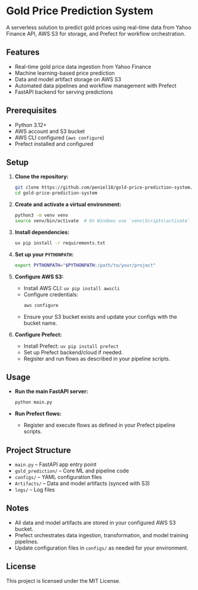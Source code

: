 # Gold Price Prediction System

A serverless solution to predict gold prices using real-time data from Yahoo Finance API, AWS S3 for storage, and Prefect for workflow orchestration.

## Features

- Real-time gold price data ingestion from Yahoo Finance
- Machine learning-based price prediction
- Data and model artifact storage on AWS S3
- Automated data pipelines and workflow management with Prefect
- FastAPI backend for serving predictions

## Prerequisites

- Python 3.12+
- AWS account and S3 bucket
- AWS CLI configured (`aws configure`)
- Prefect installed and configured

## Setup

1. **Clone the repository:**
   ```sh
   git clone https://github.com/peniel18/gold-price-prediction-system.git
   cd gold-price-prediction-system
   ```

2. **Create and activate a virtual environment:**
   ```sh
   python3 -m venv venv
   source venv/bin/activate  # On Windows use `venv\Scripts\activate`
   ```

3. **Install dependencies:**
   ```sh
   uv pip install -r requirements.txt
   ```

4. **Set up your `PYTHONPATH`:**
   ```sh
   export PYTHONPATH="$PYTHONPATH:/path/to/your/project"
   ```

5. **Configure AWS S3:**
   - Install AWS CLI: `uv pip install awscli`
   - Configure credentials:
     ```sh
     aws configure
     ```
   - Ensure your S3 bucket exists and update your configs with the bucket name.

6. **Configure Prefect:**
   - Install Prefect: `uv pip install prefect`
   - Set up Prefect backend/cloud if needed.
   - Register and run flows as described in your pipeline scripts.

## Usage

- **Run the main FastAPI server:**
  ```sh
  python main.py
  ```

- **Run Prefect flows:**
  - Register and execute flows as defined in your Prefect pipeline scripts.

## Project Structure

- `main.py` – FastAPI app entry point
- `gold_prediction/` – Core ML and pipeline code
- `configs/` – YAML configuration files
- `Artifacts/` – Data and model artifacts (synced with S3)
- `logs/` – Log files

## Notes

- All data and model artifacts are stored in your configured AWS S3 bucket.
- Prefect orchestrates data ingestion, transformation, and model training pipelines.
- Update configuration files in `configs/` as needed for your environment.

## License

This project is licensed under the MIT License.

